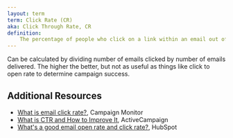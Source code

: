 ```yaml
---
layout: term
term: Click Rate (CR)
aka: Click Through Rate, CR
definition:
    The percentage of people who click on a link within an email out of all email recipients.
---
```

Can be calculated by dividing number of emails clicked by number of emails delivered. The higher the better, but not as useful as things like click to open rate to determine campaign success.

## Additional Resources

- [What is email click rate?](https://www.campaignmonitor.com/resources/glossary/email-click-rate-also-known-as-click-through-rate/), Campaign Monitor
- [What is CTR and How to Improve It](https://www.activecampaign.com/blog/email-ctr), ActiveCampaign
- [What's a good email open rate and click rate?](https://blog.hubspot.com/marketing/email-open-click-rate-benchmark), HubSpot